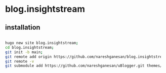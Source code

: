 # blog.insightstream

## installation

```bash

hugo new site blog.insightstream;
cd blog.insightstream;
git init -b main;
git remote add origin https://github.com/nareshganesan/blog.insightstream.git
git remote -v
git submodule add https://github.com/nareshganesan/uBlogger.git themes/uBlogger
```
